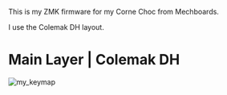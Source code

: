 This is my ZMK firmware for my Corne Choc from Mechboards.

I use the Colemak DH layout.

# Main Layer | Colemak DH
![my_keymap](https://github.com/user-attachments/assets/92be1d2e-0a84-4221-9ae3-a5f3be3bc245)
